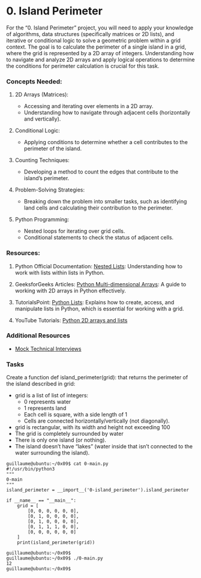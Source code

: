 # 0. Island Perimeter

For the “0. Island Perimeter” project, you will need to apply your knowledge of algorithms, data structures (specifically matrices or 2D lists), and iterative or conditional logic to solve a geometric problem within a grid context. The goal is to calculate the perimeter of a single island in a grid, where the grid is represented by a 2D array of integers. Understanding how to navigate and analyze 2D arrays and apply logical operations to determine the conditions for perimeter calculation is crucial for this task.

### Concepts Needed:
1. 2D Arrays (Matrices):
    - Accessing and iterating over elements in a 2D array.
    - Understanding how to navigate through adjacent cells (horizontally and vertically).

2. Conditional Logic:
    - Applying conditions to determine whether a cell contributes to the perimeter of the island.

3. Counting Techniques:
    - Developing a method to count the edges that contribute to the island’s perimeter.

4. Problem-Solving Strategies:
    - Breaking down the problem into smaller tasks, such as identifying land cells and calculating their contribution to the perimeter.

5. Python Programming:
    - Nested loops for iterating over grid cells.
    - Conditional statements to check the status of adjacent cells.

### Resources:
1. Python Official Documentation:
[Nested Lists](https://docs.python.org/3/tutorial/datastructures.html#nested-list-comprehensions): Understanding how to work with lists within lists in Python.

2. GeeksforGeeks Articles:
[Python Multi-dimensional Arrays](https://www.geeksforgeeks.org/python-using-2d-arrays-lists-the-right-way/): A guide to working with 2D arrays in Python effectively.

3. TutorialsPoint:
[Python Lists](https://www.tutorialspoint.com/python/python_lists.htm): Explains how to create, access, and manipulate lists in Python, which is essential for working with a grid.

4. YouTube Tutorials:
[Python 2D arrays and lists](https://www.youtube.com/watch?v=aNzepGawwCI&ab_channel=RealLifeEd)


### Additional Resources
- [Mock Technical Interviews](https://www.youtube.com/watch?v=fFgEM6CMQc4&ab_channel=EvgenyKim)

### Tasks
Create a function def island_perimeter(grid): that returns the perimeter of the island described in grid:
- grid is a list of list of integers:
    - 0 represents water
    - 1 represents land
    - Each cell is square, with a side length of 1
    - Cells are connected horizontally/vertically (not diagonally).
- grid is rectangular, with its width and height not exceeding 100
- The grid is completely surrounded by water
- There is only one island (or nothing).
- The island doesn’t have “lakes” (water inside that isn’t connected to the water surrounding the island).

```
guillaume@ubuntu:~/0x09$ cat 0-main.py
#!/usr/bin/python3
"""
0-main
"""
island_perimeter = __import__('0-island_perimeter').island_perimeter

if __name__ == "__main__":
    grid = [
        [0, 0, 0, 0, 0, 0],
        [0, 1, 0, 0, 0, 0],
        [0, 1, 0, 0, 0, 0],
        [0, 1, 1, 1, 0, 0],
        [0, 0, 0, 0, 0, 0]
    ]
    print(island_perimeter(grid))

guillaume@ubuntu:~/0x09$ 
guillaume@ubuntu:~/0x09$ ./0-main.py
12
guillaume@ubuntu:~/0x09$ 
```